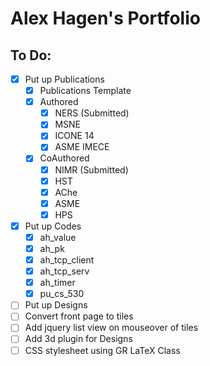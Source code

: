 # Alex Hagen's Portfolio

## To Do:
- [x] Put up Publications
	- [x] Publications Template
	- [x] Authored
		- [x] NERS (Submitted)
		- [x] MSNE
		- [x] ICONE 14
		- [x] ASME IMECE
	- [x] CoAuthored
		- [x] NIMR (Submitted)
		- [x] HST
		- [x] AChe
		- [x] ASME
		- [x] HPS
- [x] Put up Codes
	- [x]  ah_value
	- [x]  ah_pk
	- [x]  ah_tcp_client
	- [x]  ah_tcp_serv
	- [x]  ah_timer
	- [x]  pu_cs_530
- [ ] Put up Designs
- [ ] Convert front page to tiles
- [ ] Add jquery list view on mouseover of tiles
- [ ] Add 3d plugin for Designs
- [ ] CSS stylesheet using GR LaTeX Class
